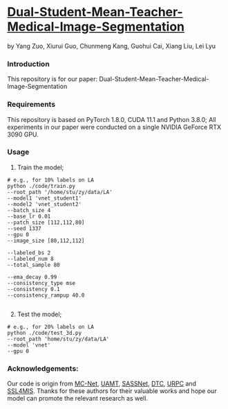 
# [Dual-Student-Mean-Teacher-Medical-Image-Segmentation](https://github.com/tyrion1999/Dual-Student-Mean-Teacher-Medical-Image-Segmentation)
by Yang Zuo, Xiurui Guo, Chunmeng Kang, Guohui Cai, Xiang Liu, Lei Lyu

### Introduction
This repository is for our paper: Dual-Student-Mean-Teacher-Medical-Image-Segmentation

### Requirements
This repository is based on PyTorch 1.8.0, CUDA 11.1 and Python 3.8.0; All experiments in our paper were conducted on a single NVIDIA GeForce RTX 3090 GPU.

### Usage
1. Train the model;

```
# e.g., for 10% labels on LA
python ./code/train.py 
--root_path '/home/stu/zy/data/LA' 
--model1 'vnet_student1' 
--model2 'vnet_student2' 
--batch_size 4 
--base_lr 0.01 
--patch_size [112,112,80]
--seed 1337
--gpu 0
--image_size [80,112,112]

--labeled_bs 2
--labeled_num 8
--total_sample 80

--ema_decay 0.99
--consistency_type mse
--consistency 0.1
--consistency_rampup 40.0


```
2. Test the model;

```
# e.g., for 20% labels on LA
python ./code/test_3d.py 
--root_path 'home/stu/zy/data/LA' 
--model 'vnet' 
--gpu 0
```


### Acknowledgements:
Our code is origin from [MC-Net](https://github.com/ycwu1997/MC-Net), [UAMT](https://github.com/yulequan/UA-MT), [SASSNet](https://github.com/kleinzcy/SASSnet), [DTC](https://github.com/HiLab-git/DTC), [URPC](https://github.com/HiLab-git/SSL4MIS) and [SSL4MIS](https://github.com/HiLab-git/SSL4MIS). Thanks for these authors for their valuable works and hope our model can promote the relevant research as well.
